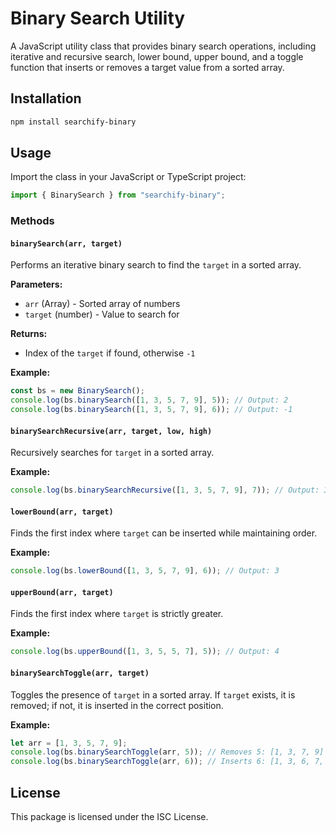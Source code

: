 # Binary Search Utility

A JavaScript utility class that provides binary search operations, including iterative and recursive search, lower bound, upper bound, and a toggle function that inserts or removes a target value from a sorted array.

## Installation

```sh
npm install searchify-binary
```

## Usage

Import the class in your JavaScript or TypeScript project:

```javascript
import { BinarySearch } from "searchify-binary";
```

### Methods

#### `binarySearch(arr, target)`

Performs an iterative binary search to find the `target` in a sorted array.

**Parameters:**

- `arr` (Array<number>) - Sorted array of numbers
- `target` (number) - Value to search for

**Returns:**

- Index of the `target` if found, otherwise `-1`

**Example:**

```javascript
const bs = new BinarySearch();
console.log(bs.binarySearch([1, 3, 5, 7, 9], 5)); // Output: 2
console.log(bs.binarySearch([1, 3, 5, 7, 9], 6)); // Output: -1
```

#### `binarySearchRecursive(arr, target, low, high)`

Recursively searches for `target` in a sorted array.

**Example:**

```javascript
console.log(bs.binarySearchRecursive([1, 3, 5, 7, 9], 7)); // Output: 3
```

#### `lowerBound(arr, target)`

Finds the first index where `target` can be inserted while maintaining order.

**Example:**

```javascript
console.log(bs.lowerBound([1, 3, 5, 7, 9], 6)); // Output: 3
```

#### `upperBound(arr, target)`

Finds the first index where `target` is strictly greater.

**Example:**

```javascript
console.log(bs.upperBound([1, 3, 5, 5, 7], 5)); // Output: 4
```

#### `binarySearchToggle(arr, target)`

Toggles the presence of `target` in a sorted array. If `target` exists, it is removed; if not, it is inserted in the correct position.

**Example:**

```javascript
let arr = [1, 3, 5, 7, 9];
console.log(bs.binarySearchToggle(arr, 5)); // Removes 5: [1, 3, 7, 9]
console.log(bs.binarySearchToggle(arr, 6)); // Inserts 6: [1, 3, 6, 7, 9]
```

## License

This package is licensed under the ISC License.
